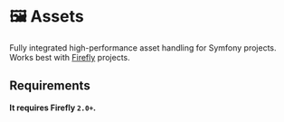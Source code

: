 🖼️ Assets
=========

Fully integrated high-performance asset handling for Symfony projects. Works best with [Firefly] projects.


Requirements
------------

**It requires Firefly `2.0+`.**


[Firefly]: https://github.com/21TORR/firefly
